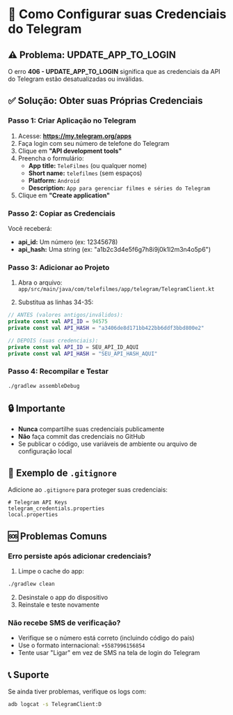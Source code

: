 # 🔐 Como Configurar suas Credenciais do Telegram

## ⚠️ Problema: UPDATE_APP_TO_LOGIN

O erro **406 - UPDATE_APP_TO_LOGIN** significa que as credenciais da API do Telegram estão desatualizadas ou inválidas.

## ✅ Solução: Obter suas Próprias Credenciais

### Passo 1: Criar Aplicação no Telegram

1. Acesse: **https://my.telegram.org/apps**
2. Faça login com seu número de telefone do Telegram
3. Clique em **"API development tools"**
4. Preencha o formulário:
   - **App title:** `TeleFilmes` (ou qualquer nome)
   - **Short name:** `telefilmes` (sem espaços)
   - **Platform:** `Android`
   - **Description:** `App para gerenciar filmes e séries do Telegram`
5. Clique em **"Create application"**

### Passo 2: Copiar as Credenciais

Você receberá:
- **api_id:** Um número (ex: 12345678)
- **api_hash:** Uma string (ex: "a1b2c3d4e5f6g7h8i9j0k1l2m3n4o5p6")

### Passo 3: Adicionar ao Projeto

1. Abra o arquivo: `app/src/main/java/com/telefilmes/app/telegram/TelegramClient.kt`

2. Substitua as linhas 34-35:
```kotlin
// ANTES (valores antigos/inválidos):
private const val API_ID = 94575
private const val API_HASH = "a3406de8d171bb422bb6ddf3bbd800e2"

// DEPOIS (suas credenciais):
private const val API_ID = SEU_API_ID_AQUI
private const val API_HASH = "SEU_API_HASH_AQUI"
```

### Passo 4: Recompilar e Testar

```bash
./gradlew assembleDebug
```

## 🔒 Importante

- **Nunca** compartilhe suas credenciais publicamente
- **Não** faça commit das credenciais no GitHub
- Se publicar o código, use variáveis de ambiente ou arquivo de configuração local

## 📝 Exemplo de `.gitignore`

Adicione ao `.gitignore` para proteger suas credenciais:

```
# Telegram API Keys
telegram_credentials.properties
local.properties
```

## 🆘 Problemas Comuns

### Erro persiste após adicionar credenciais?

1. Limpe o cache do app:
```bash
./gradlew clean
```

2. Desinstale o app do dispositivo
3. Reinstale e teste novamente

### Não recebe SMS de verificação?

- Verifique se o número está correto (incluindo código do país)
- Use o formato internacional: `+5587996156854`
- Tente usar "Ligar" em vez de SMS na tela de login do Telegram

## 📞 Suporte

Se ainda tiver problemas, verifique os logs com:
```bash
adb logcat -s TelegramClient:D
```

